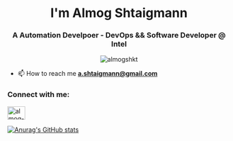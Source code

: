 <h1 align="center">I'm Almog Shtaigmann</h1>
<h3 align="center">A Automation Develpoer - DevOps && Software Developer @ Intel</h3>
<p align="center"> <img src="https://komarev.com/ghpvc/?username=almogshkt&label=Profile%20views&color=0e75b6&style=flat" alt="almogshkt" /> </p>


- 📫 How to reach me **a.shtaigmann@gmail.com**

<h3 align="left">Connect with me:</h3>
<p align="left">
<a href="https://www.linkedin.com/in/almog-shtaigmann/" target="blank"><img align="center" src="https://raw.githubusercontent.com/rahuldkjain/github-profile-readme-generator/master/src/images/icons/Social/linked-in-alt.svg" alt="almog-shtaigmann" height="30" width="40" /></a>
</p>

[![Anurag's GitHub stats](https://github-readme-stats.vercel.app/api?username=AlmogShKt)](https://github.com/AlmogShKt)
